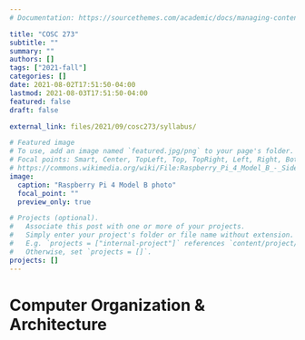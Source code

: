 ```yaml
---
# Documentation: https://sourcethemes.com/academic/docs/managing-content/

title: "COSC 273"
subtitle: ""
summary: ""
authors: []
tags: ["2021-fall"]
categories: []
date: 2021-08-02T17:51:50-04:00
lastmod: 2021-08-03T17:51:50-04:00
featured: false
draft: false

external_link: files/2021/09/cosc273/syllabus/

# Featured image
# To use, add an image named `featured.jpg/png` to your page's folder.
# Focal points: Smart, Center, TopLeft, Top, TopRight, Left, Right, BottomLeft, Bottom, BottomRight.
# https://commons.wikimedia.org/wiki/File:Raspberry_Pi_4_Model_B_-_Side.jpg
image:
  caption: "Raspberry Pi 4 Model B photo"
  focal_point: ""
  preview_only: true

# Projects (optional).
#   Associate this post with one or more of your projects.
#   Simply enter your project's folder or file name without extension.
#   E.g. `projects = ["internal-project"]` references `content/project/deep-learning/index.md`.
#   Otherwise, set `projects = []`.
projects: []
---
```


# Computer Organization & Architecture

<!-- ## Catalog Description -->

